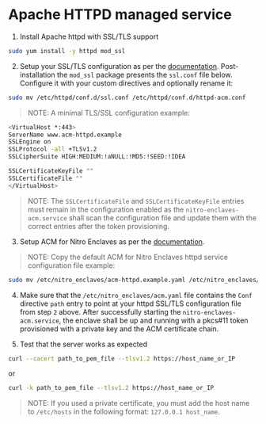 # Apache HTTPD managed service

1. Install Apache httpd with SSL/TLS support
```sh
sudo yum install -y httpd mod_ssl
```

2. Setup your SSL/TLS configuration as per the [documentation](https://httpd.apache.org/docs/2.4/ssl/ssl_howto.html).
Post-installation the `mod_ssl` package presents the `ssl.conf` file below. Configure it with your custom directives
and optionally rename it:

```sh
sudo mv /etc/httpd/conf.d/ssl.conf /etc/httpd/conf.d/httpd-acm.conf
```

> NOTE: A minimal TLS/SSL configuration example:
```sh
<VirtualHost *:443>
ServerName www.acm-httpd.example
SSLEngine on
SSLProtocol -all +TLSv1.2
SSLCipherSuite HIGH:MEDIUM:!aNULL:!MD5:!SEED:!IDEA

SSLCertificateKeyFile ""
SSLCertificateFile ""
</VirtualHost>
```

> NOTE: The `SSLCertificateFile` and `SSLCertificateKeyFile` entries must remain in the configuration enabled
as the `nitro-enclaves-acm.service` shall scan the configuration file and update them with the correct entries
after the token provisioning.

3. Setup ACM for Nitro Enclaves as per the [documentation](https://docs.aws.amazon.com/enclaves/latest/user/nitro-enclave-refapp.html).

> NOTE: Copy the default ACM for Nitro Enclaves httpd service configuration file example:
```sh
sudo mv /etc/nitro_enclaves/acm-httpd.example.yaml /etc/nitro_enclaves/acm.yaml`
```

4. Make sure that the `/etc/nitro_enclaves/acm.yaml` file contains the `Conf` directive `path` entry to point at your
httpd SSL/TLS configuration file from step `2` above.
After successfully starting the `nitro-enclaves-acm.service`, the enclave shall be up and running with a pkcs#11 token
provisioned with a private key and the ACM certificate chain.

5. Test that the server works as expected
```sh
curl --cacert path_to_pem_file --tlsv1.2 https://host_name_or_IP
```
or
```sh
curl -k path_to_pem_file --tlsv1.2 https://host_name_or_IP
```

> NOTE: If you used a private certificate, you must add the host name to `/etc/hosts` in the following format: `127.0.0.1 host_name`.
